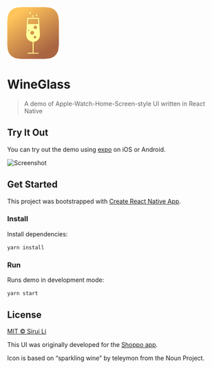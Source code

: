<img src='.github/icon.png' width='120' height='120' />

# WineGlass

> A demo of Apple-Watch-Home-Screen-style UI written in React Native

## Try It Out

You can try out the demo using [expo](https://expo.io/@leethree/wineglass) on iOS or Android.

<img src=".github/demo.gif" alt="Screenshot" width="320">

## Get Started

This project was bootstrapped with [Create React Native App](https://github.com/react-community/create-react-native-app).

### Install

Install dependencies:

```
yarn install
```

### Run

Runs demo in development mode:

```
yarn start
```

## License

[MIT © Sirui Li](LICENSE)

This UI was originally developed for the [Shoppo app](https://get.shoppo.com/).

Icon is based on “sparkling wine” by teleymon from the Noun Project.
